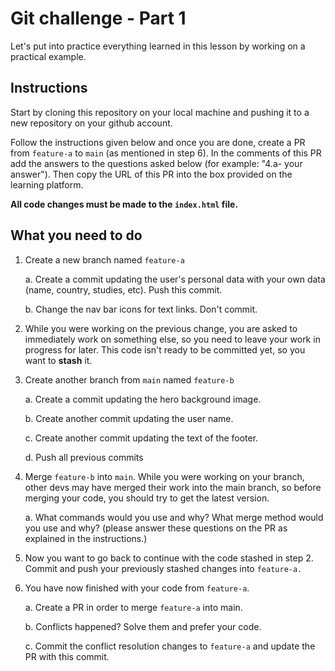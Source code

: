 # Git challenge - Part 1

Let's put into practice everything learned in this lesson by working on a practical example.

## Instructions
Start by cloning this repository on your local machine and pushing it to a new repository on your github account. 

Follow the instructions given below and once you are done, create a PR from `feature-a` to `main` (as mentioned in step 6). In the comments of this PR add the answers to the questions asked below (for example: "4.a- your answer"). Then copy the URL of this PR into the box provided on the learning platform.


**All code changes must be made to the `index.html` file.**


## What you need to do

1.  Create a new branch named `feature-a`

    a. Create a commit updating the user's personal data with your own data (name, country, studies, etc). Push this commit.

    b. Change the nav bar icons for text links. Don't commit.

2.  While you were working on the previous change, you are asked to immediately work on something else, so you need to leave your work in progress for later. This code isn't ready to be committed yet, so you want to **stash** it.

3.  Create another branch from `main` named `feature-b`

    a. Create a commit updating the hero background image.

    b. Create another commit updating the user name.

    c. Create another commit updating the text of the footer.

    d. Push all previous commits

4.  Merge `feature-b` into `main`. While you were working on your branch, other devs may have merged their work into the main branch, so before merging your code, you should try to get the latest version.

    a. What commands would you use and why? What merge method would you use and why? (please answer these questions on the PR as explained in the instructions.)

5.  Now you want to go back to continue with the code stashed in step 2. Commit and push your previously stashed changes into `feature-a.`

6. You have now finished with your code from `feature-a`.

    a. Create a PR in order to merge `feature-a` into main.

    b. Conflicts happened? Solve them and prefer your code.

    c. Commit the conflict resolution changes to `feature-a` and update the PR with this commit.
